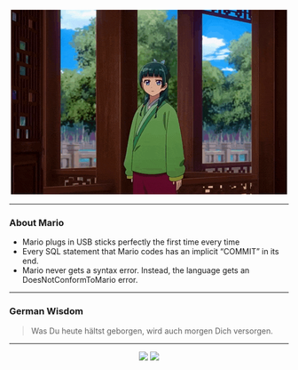 <p align="center">
  <img src="assets/maomao.gif" />
</p>

---

### About Mario
- Mario plugs in USB sticks perfectly the first time every time
- Every SQL statement that Mario codes has an implicit “COMMIT” in its end.
- Mario never gets a syntax error. Instead, the language gets an DoesNotConformToMario error.

---

### German Wisdom
> Was Du heute hältst geborgen, wird auch morgen Dich versorgen.

---

<p align="center">
  <a>
    <img height="180em" src="https://github-readme-stats-eight-theta.vercel.app/api?username=Torfkopp&show_icons=true&theme=dark&include_all_commits=true&count_private=true"/>
  </a>
  <a href="https://github.com/Torfkopp?tab=repositories">
    <img height="180em" src="https://github-readme-stats-eight-theta.vercel.app/api/top-langs/?username=torfkopp&layout=compact&theme=dark&langs_count=8&hide=java"/>
  </a>
</p>
